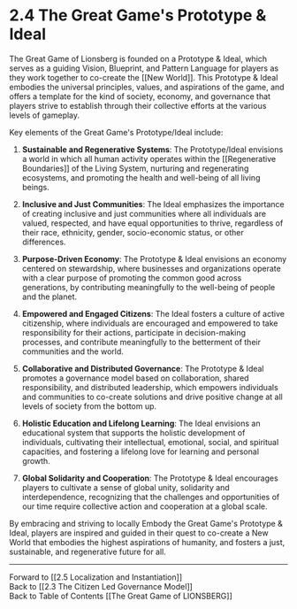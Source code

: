 # 2.4 The Great Game's Prototype & Ideal

The Great Game of Lionsberg is founded on a Prototype & Ideal, which serves as a guiding Vision, Blueprint, and Pattern Language for players as they work together to co-create the [[New World]]. This Prototype & Ideal embodies the universal principles, values, and aspirations of the game, and offers a template for the kind of society, economy, and governance that players strive to establish through their collective efforts at the various levels of gameplay. 

Key elements of the Great Game's Prototype/Ideal include:

1.  **Sustainable and Regenerative Systems**: The Prototype/Ideal envisions a world in which all human activity operates within the [[Regenerative Boundaries]] of the Living System, nurturing and regenerating ecosystems, and promoting the health and well-being of all living beings.
    
2.  **Inclusive and Just Communities**: The Ideal emphasizes the importance of creating inclusive and just communities where all individuals are valued, respected, and have equal opportunities to thrive, regardless of their race, ethnicity, gender, socio-economic status, or other differences.
    
3.  **Purpose-Driven Economy**: The Prototype & Ideal envisions an economy centered on stewardship, where businesses and organizations operate with a clear purpose of promoting the common good across generations, by contributing meaningfully to the well-being of people and the planet.
    
4.  **Empowered and Engaged Citizens**: The Ideal fosters a culture of active citizenship, where individuals are encouraged and empowered to take responsibility for their actions, participate in decision-making processes, and contribute meaningfully to the betterment of their communities and the world.
    
5.  **Collaborative and Distributed Governance**: The Prototype & Ideal promotes a governance model based on collaboration, shared responsibility, and distributed leadership, which empowers individuals and communities to co-create solutions and drive positive change at all levels of society from the bottom up.
    
6.  **Holistic Education and Lifelong Learning**: The Ideal envisions an educational system that supports the holistic development of individuals, cultivating their intellectual, emotional, social, and spiritual capacities, and fostering a lifelong love for learning and personal growth.
    
7.  **Global Solidarity and Cooperation**: The Prototype & Ideal encourages players to cultivate a sense of global unity, solidarity and interdependence, recognizing that the challenges and opportunities of our time require collective action and cooperation at a global scale.
    

By embracing and striving to locally Embody the Great Game's Prototype & Ideal, players are inspired and guided in their quest to co-create a New World that embodies the highest aspirations of humanity, and fosters a just, sustainable, and regenerative future for all.

____

Forward to [[2.5 Localization and Instantiation]]    
Back to [[2.3 The Citizen Led Governance Model]]  
Back to Table of Contents [[The Great Game of LIONSBERG]]  